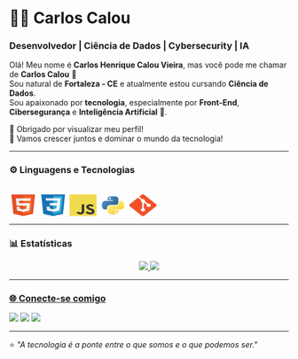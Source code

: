 # 👨‍💻 Carlos Calou

### Desenvolvedor | Ciência de Dados | Cybersecurity | IA

Olá! Meu nome é **Carlos Henrique Calou Vieira**, mas você pode me chamar de **Carlos Calou** 👋  
Sou natural de **Fortaleza - CE** e atualmente estou cursando **Ciência de Dados**.  
Sou apaixonado por **tecnologia**, especialmente por **Front-End**, **Cibersegurança** e **Inteligência Artificial** 🤖.  

💬 Obrigado por visualizar meu perfil!  
🚀 Vamos crescer juntos e dominar o mundo da tecnologia!  

---

### ⚙️ Linguagens e Tecnologias

<div style="display: inline_block"><br>
  <img align="center" alt="HTML" height="40" width="50" src="https://raw.githubusercontent.com/devicons/devicon/master/icons/html5/html5-original.svg">
  <img align="center" alt="CSS" height="40" width="50" src="https://raw.githubusercontent.com/devicons/devicon/master/icons/css3/css3-original.svg">
  <img align="center" alt="JavaScript" height="40" width="50" src="https://raw.githubusercontent.com/devicons/devicon/master/icons/javascript/javascript-original.svg">
  <img align="center" alt="Python" height="40" width="50" src="https://raw.githubusercontent.com/devicons/devicon/master/icons/python/python-original.svg">
  <img align="center" alt="Git" height="40" width="50" src="https://raw.githubusercontent.com/devicons/devicon/master/icons/git/git-original.svg">
</div>

---

### 📊 Estatísticas

<div align="center">
  <a href="https://github.com/CarlosCalou">
  <img height="160em" src="https://github-readme-stats.vercel.app/api?username=CarlosCalou&show_icons=true&theme=radical&include_all_commits=true&count_private=true"/>
  <img height="160em" src="https://github-readme-stats.vercel.app/api/top-langs/?username=CarlosCalou&layout=compact&langs_count=7&theme=radical"/>
</div>

---

### 🌐 Conecte-se comigo
<div> 
  <a href="https://www.linkedin.com/in/seu-linkedin" target="_blank"><img src="https://img.shields.io/badge/-LinkedIn-%230077B5?style=for-the-badge&logo=linkedin&logoColor=white" target="_blank"></a> 
  <a href="https://instagram.com/seu-instagram" target="_blank"><img src="https://img.shields.io/badge/-Instagram-%23E4405F?style=for-the-badge&logo=instagram&logoColor=white" target="_blank"></a>
  <a href="mailto:seuemail@gmail.com"><img src="https://img.shields.io/badge/-Gmail-%23333?style=for-the-badge&logo=gmail&logoColor=white" target="_blank"></a>
</div>

---
⭐ _"A tecnologia é a ponte entre o que somos e o que podemos ser."_  
